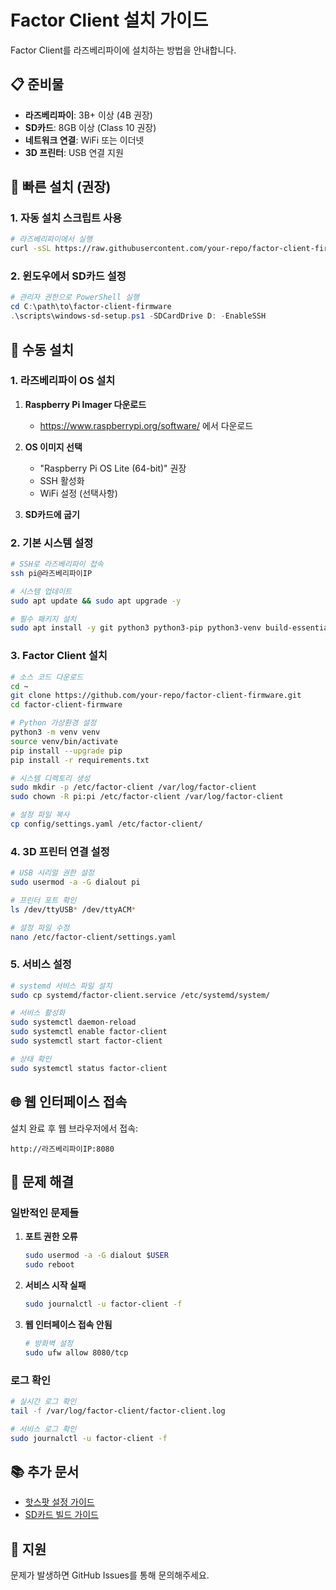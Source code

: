 # Factor Client 설치 가이드

Factor Client를 라즈베리파이에 설치하는 방법을 안내합니다.

## 📋 준비물

- **라즈베리파이**: 3B+ 이상 (4B 권장)
- **SD카드**: 8GB 이상 (Class 10 권장)
- **네트워크 연결**: WiFi 또는 이더넷
- **3D 프린터**: USB 연결 지원

## 🚀 빠른 설치 (권장)

### 1. 자동 설치 스크립트 사용

```bash
# 라즈베리파이에서 실행
curl -sSL https://raw.githubusercontent.com/your-repo/factor-client-firmware/main/scripts/install.sh | sudo bash
```

### 2. 윈도우에서 SD카드 설정

```powershell
# 관리자 권한으로 PowerShell 실행
cd C:\path\to\factor-client-firmware
.\scripts\windows-sd-setup.ps1 -SDCardDrive D: -EnableSSH
```

## 🔧 수동 설치

### 1. 라즈베리파이 OS 설치

1. **Raspberry Pi Imager 다운로드**
   - https://www.raspberrypi.org/software/ 에서 다운로드

2. **OS 이미지 선택**
   - "Raspberry Pi OS Lite (64-bit)" 권장
   - SSH 활성화
   - WiFi 설정 (선택사항)

3. **SD카드에 굽기**

### 2. 기본 시스템 설정

```bash
# SSH로 라즈베리파이 접속
ssh pi@라즈베리파이IP

# 시스템 업데이트
sudo apt update && sudo apt upgrade -y

# 필수 패키지 설치
sudo apt install -y git python3 python3-pip python3-venv build-essential
```

### 3. Factor Client 설치

```bash
# 소스 코드 다운로드
cd ~
git clone https://github.com/your-repo/factor-client-firmware.git
cd factor-client-firmware

# Python 가상환경 설정
python3 -m venv venv
source venv/bin/activate
pip install --upgrade pip
pip install -r requirements.txt

# 시스템 디렉토리 생성
sudo mkdir -p /etc/factor-client /var/log/factor-client
sudo chown -R pi:pi /etc/factor-client /var/log/factor-client

# 설정 파일 복사
cp config/settings.yaml /etc/factor-client/
```

### 4. 3D 프린터 연결 설정

```bash
# USB 시리얼 권한 설정
sudo usermod -a -G dialout pi

# 프린터 포트 확인
ls /dev/ttyUSB* /dev/ttyACM*

# 설정 파일 수정
nano /etc/factor-client/settings.yaml
```

### 5. 서비스 설정

```bash
# systemd 서비스 파일 설치
sudo cp systemd/factor-client.service /etc/systemd/system/

# 서비스 활성화
sudo systemctl daemon-reload
sudo systemctl enable factor-client
sudo systemctl start factor-client

# 상태 확인
sudo systemctl status factor-client
```

## 🌐 웹 인터페이스 접속

설치 완료 후 웹 브라우저에서 접속:

```
http://라즈베리파이IP:8080
```

## 🔧 문제 해결

### 일반적인 문제들

1. **포트 권한 오류**
   ```bash
   sudo usermod -a -G dialout $USER
   sudo reboot
   ```

2. **서비스 시작 실패**
   ```bash
   sudo journalctl -u factor-client -f
   ```

3. **웹 인터페이스 접속 안됨**
   ```bash
   # 방화벽 설정
   sudo ufw allow 8080/tcp
   ```

### 로그 확인

```bash
# 실시간 로그 확인
tail -f /var/log/factor-client/factor-client.log

# 서비스 로그 확인
sudo journalctl -u factor-client -f
```

## 📚 추가 문서

- [핫스팟 설정 가이드](hotspot_setup_guide.md)
- [SD카드 빌드 가이드](sd_card_build_guide.md)

## 🤝 지원

문제가 발생하면 GitHub Issues를 통해 문의해주세요. 
